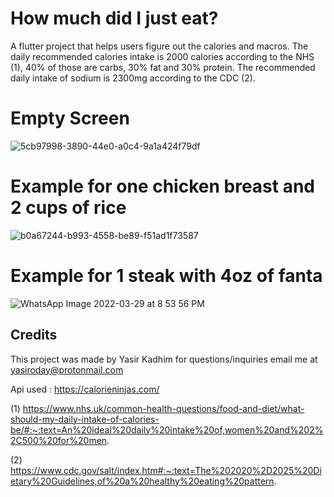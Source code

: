 # How much did I just eat?

A flutter project that helps users figure out the calories and macros. The daily recommended calories intake is 2000 calories according to the NHS (1), 40% of those are carbs, 30% fat and 30% protein. The recommended daily intake of sodium is 2300mg according to the CDC (2).

# Empty Screen
![5cb97998-3890-44e0-a0c4-9a1a424f79df](https://user-images.githubusercontent.com/95036084/160675394-f16c84c1-68ac-4428-a68b-0cd62aabf9e0.jpg)

# Example for one chicken breast and 2 cups of rice
![b0a67244-b993-4558-be89-f51ad1f73587](https://user-images.githubusercontent.com/95036084/160675501-7036e0e0-216e-43c4-8a0e-ea267930637b.jpg)

# Example for 1 steak with 4oz of fanta
![WhatsApp Image 2022-03-29 at 8 53 56 PM](https://user-images.githubusercontent.com/95036084/160676045-44b24689-cea1-4e21-b20e-c452863a5bcb.jpeg)

## Credits

This project was made by Yasir Kadhim
for questions/inquiries email me at yasiroday@protonmail.com

Api used : https://calorieninjas.com/

(1) https://www.nhs.uk/common-health-questions/food-and-diet/what-should-my-daily-intake-of-calories-be/#:~:text=An%20ideal%20daily%20intake%20of,women%20and%202%2C500%20for%20men.

(2) https://www.cdc.gov/salt/index.htm#:~:text=The%202020%2D2025%20Dietary%20Guidelines,of%20a%20healthy%20eating%20pattern.
